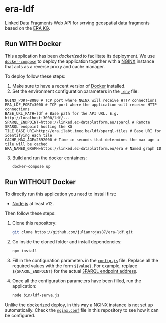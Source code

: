 # era-ldf
Linked Data Fragments Web API for serving geospatial data fragments based on the [ERA KG](https://linked.ec-dataplatform.eu/sparql).

## Run WITH Docker

This application has been _dockerized_ to facilitate its deployment. We use [`docker-compose`](https://docs.docker.com/compose/) to deploy the application together with a [NGINX](https://www.nginx.com/) instance that acts as a reverse proxy and cache manager.

To deploy follow these steps:

1. Make sure to have a recent version of [Docker](https://docs.docker.com/engine/install/) installed.
2. Set the environment configuration parameters in the [`.env`](https://github.com/julianrojas87/era-ldf/blob/main/.env) file:
```
NGINX_PORT=8080 # TCP port where NGINX will receive HTTP connections
ERA_LDF_PORT=3000 # TCP port where the application will receive HTTP connections
BASE_URL_PATH=ldf # Base path for the API URL. E.g. http://localhost:3000/ldf/... 
SPARQL_ENDPOINT=https://linked.ec-dataplatform.eu/sparql # Remote SPARQL endpoint hosting the KG
TILE_BASE_URI=http://era.ilabt.imec.be/ldf/sparql-tiles # Base URI for identifying each tile
CACHE_MAX_AGE=2592000 # Time in seconds that determines the max age a tile will be cached
ERA_NAMED_GRAPH=https://linked.ec-dataplatform.eu/era # Named graph ID
```

3. Build and run the docker containers:

   ```bash
   docker-compose up
   ```



## Run WITHOUT Docker

To directly run this application you need to install first:

- [Node.js](https://nodejs.org/en/download/)  at least v12.

Then follow these steps:

1. Clone this repository:

   ```bash
   git clone https://github.com/julianrojas87/era-ldf.git
   ```

   

2. Go inside the cloned folder and install dependencies:

   ```bash
   npm install
   ```

   

3. Fill in the configuration parameters in the [`config.js`](https://github.com/julianrojas87/era-ldf/blob/main/config/config.js) file. Replace all the required values with the form  `${value}`. For example, replace `${SPARQL_ENDPOINT}` for the actual [SPARQL endpoint address](https://github.com/julianrojas87/era-ldf/blob/main/config/config.js#L11).

4. Once all the configuration parameters have been filled, run the application:

   ```  bash
   node bin/ldf-serve.js
   ```

Unlike the dockerized deploy, in this way a NGINX instance is not set up automatically. Check the [`nginx.conf`](https://github.com/julianrojas87/era-ldf/blob/main/nginx/nginx.conf) file in this repository to see how it can be configured.

